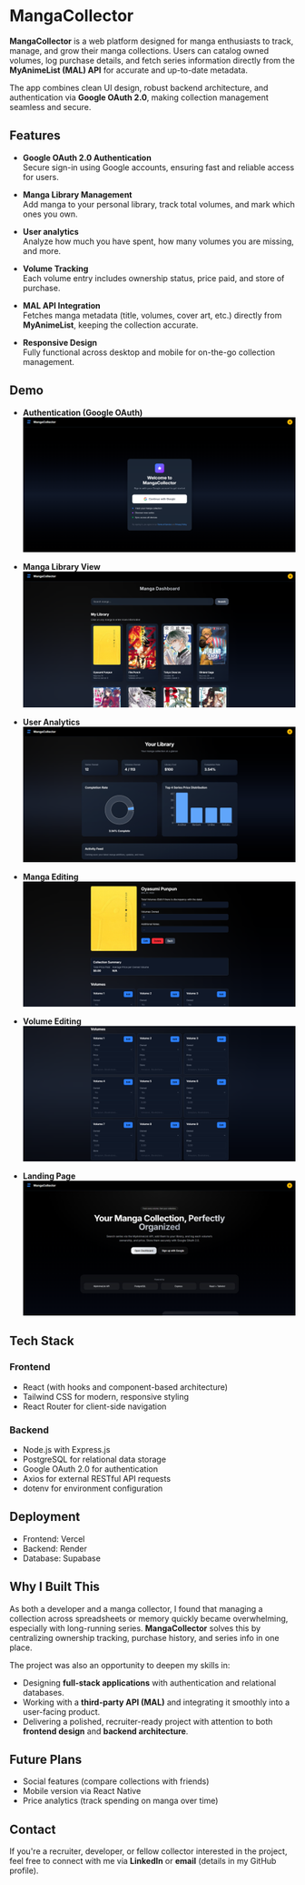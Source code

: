 # MangaCollector  

**MangaCollector** is a web platform designed for manga enthusiasts to track, manage, and grow their manga collections. Users can catalog owned volumes, log purchase details, and fetch series information directly from the **MyAnimeList (MAL) API** for accurate and up-to-date metadata.  

The app combines clean UI design, robust backend architecture, and authentication via **Google OAuth 2.0**, making collection management seamless and secure.  


## Features  

- **Google OAuth 2.0 Authentication**  
  Secure sign-in using Google accounts, ensuring fast and reliable access for users.  

- **Manga Library Management**  
  Add manga to your personal library, track total volumes, and mark which ones you own.  

- **User analytics**  
  Analyze how much you have spent, how many volumes you are missing, and more.

- **Volume Tracking**  
  Each volume entry includes ownership status, price paid, and store of purchase.  

- **MAL API Integration**  
  Fetches manga metadata (title, volumes, cover art, etc.) directly from **MyAnimeList**, keeping the collection accurate.  

- **Responsive Design**  
  Fully functional across desktop and mobile for on-the-go collection management.  


## Demo

- **Authentication (Google OAuth)**  
  ![Auth Screenshot](docs/screenshots/auth.png)  

- **Manga Library View**  
  ![Library Screenshot](docs/screenshots/dashboard.png)  

- **User Analytics**  
  ![Analytics Screenshot](docs/screenshots/userAnalytics.png)  


- **Manga Editing**  
  ![Manga Edit Screenshot](docs/screenshots/mangaEditor.png)  

- **Volume Editing**  
  ![Volume Edit Screenshot](docs/screenshots/volumeEditor.png)  

- **Landing Page**  
  ![Homepage Screenshot](docs/screenshots/landing.png)  


## Tech Stack  

### Frontend  
- React (with hooks and component-based architecture)  
- Tailwind CSS for modern, responsive styling  
- React Router for client-side navigation  

### Backend  
- Node.js with Express.js  
- PostgreSQL for relational data storage  
- Google OAuth 2.0 for authentication  
- Axios for external RESTful API requests  
- dotenv for environment configuration  


## Deployment  
- Frontend: Vercel
- Backend: Render
- Database: Supabase

## Why I Built This  

As both a developer and a manga collector, I found that managing a collection across spreadsheets or memory quickly became overwhelming, especially with long-running series. **MangaCollector** solves this by centralizing ownership tracking, purchase history, and series info in one place.  

The project was also an opportunity to deepen my skills in:  
- Designing **full-stack applications** with authentication and relational databases.  
- Working with a **third-party API (MAL)** and integrating it smoothly into a user-facing product.  
- Delivering a polished, recruiter-ready project with attention to both **frontend design** and **backend architecture**.  

## Future Plans  

- Social features (compare collections with friends)  
- Mobile version via React Native  
- Price analytics (track spending on manga over time)  

## Contact  

If you're a recruiter, developer, or fellow collector interested in the project, feel free to connect with me via **LinkedIn** or **email** (details in my GitHub profile).  

